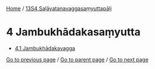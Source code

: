 
[Home](/) / [13S4 Saḷāyatanavaggasaṃyuttapāḷi](/tipitaka/13S4.md)

# 4 Jambukhādakasaṃyutta

* [4.1 Jambukhādakavagga](/tipitaka/13S4/4/4.1.md)

[Go to previous page](/tipitaka/13S4/3/3.3/3.3.10.md) / [Go to parent page](/tipitaka/13S4/0.md) / [Go to next page](/tipitaka/13S4/4/4.1.md)


